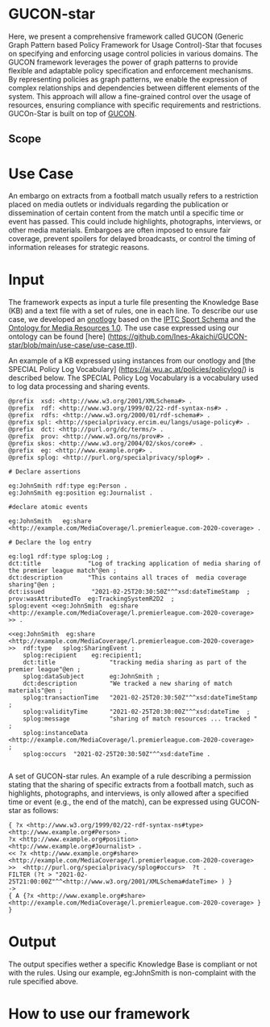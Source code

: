 # GUCON-star

Here, we present a comprehensive framework called GUCON (Generic Graph Pattern based Policy Framework for Usage Control)-Star that focuses on specifying and enforcing usage control policies in various domains. The GUCON framework leverages the power of graph patterns to provide flexible and adaptable policy specification and enforcement mechanisms. By representing policies as graph patterns, we enable the expression of complex relationships and dependencies between different elements of the system. This approach will allow a fine-grained control over the usage of resources, ensuring compliance with specific requirements and restrictions.
GUCOn-Star is built on top of [GUCON](https://link.springer.com/chapter/10.1007/978-3-031-45072-3_3). 

## Scope

# Use Case 

An embargo on extracts from a football match usually refers to a restriction placed on media outlets or individuals regarding the publication or dissemination of certain content from the match until a specific time or event has passed. This could include highlights, photographs, interviews, or other media materials. Embargoes are often imposed to ensure fair coverage, prevent spoilers for delayed broadcasts, or control the timing of information releases for strategic reasons.

# Input
The framework expects as input a turle file presenting the Knowledge Base (KB) and a text file with a set of rules, one in each line.
To describe our use case, we developed an [onotlogy](https://github.com/Ines-Akaichi/GUCON-star/blob/main/use-case/ontology.png) based on the [IPTC Sport Schema](https://sportschema.org/schema-diagram/) and the [Ontology for Media Resources 1.0](https://www.w3.org/TR/mediaont-10/). The use case expressed using our ontology can be found [here] (https://github.com/Ines-Akaichi/GUCON-star/blob/main/use-case/use-case.ttl).

An example of a KB expressed using instances from our onotlogy and [the SPECIAL Policy Log Vocabulary] (https://ai.wu.ac.at/policies/policylog/) is described below.  The SPECIAL Policy Log Vocabulary is a vocabulary used to log data processing and sharing events.
```
@prefix  xsd: <http://www.w3.org/2001/XMLSchema#> .
@prefix  rdf: <http://www.w3.org/1999/02/22-rdf-syntax-ns#> .
@prefix  rdfs: <http://www.w3.org/2000/01/rdf-schema#> .
@prefix spl: <http://specialprivacy.ercim.eu/langs/usage-policy#> .
@prefix  dct: <http://purl.org/dc/terms/> .
@prefix  prov: <http://www.w3.org/ns/prov#> .
@prefix skos: <http://www.w3.org/2004/02/skos/core#> .
@prefix  eg: <http://www.example.org#> .
@prefix splog: <http://purl.org/specialprivacy/splog#> .

# Declare assertions

eg:JohnSmith rdf:type eg:Person .
eg:JohnSmith eg:position eg:Journalist .

#declare atomic events 

eg:JohnSmith   eg:share  <http://example.com/MediaCoverage/l.premierleague.com-2020-coverage> .

# Declare the log entry 

eg:log1 rdf:type splog:Log ;
dct:title             "Log of tracking application of media sharing of the premier league match"@en ;
dct:description       "This contains all traces of  media coverage sharing"@en ;
dct:issued             "2021-02-25T20:30:50Z"^^xsd:dateTimeStamp  ;
prov:wasAttributedTo  eg:TrackingSystemR2D2  ;
splog:event <<eg:JohnSmith  eg:share  <http://example.com/MediaCoverage/l.premierleague.com-2020-coverage> >> . 

<<eg:JohnSmith  eg:share  <http://example.com/MediaCoverage/l.premierleague.com-2020-coverage> >>  rdf:type   splog:SharingEvent ;
    splog:recipient    eg:recipient1;
    dct:title               "tracking media sharing as part of the premier league"@en ;
    splog:dataSubject       eg:JohnSmith ;
    dct:description         "We tracked a new sharing of match materials"@en ;
    splog:transactionTime   "2021-02-25T20:30:50Z"^^xsd:dateTimeStamp ;
    splog:validityTime      "2021-02-25T20:30:00Z"^^xsd:dateTime  ;
    splog:message           "sharing of match resources ... tracked " ;
    splog:instanceData  <http://example.com/MediaCoverage/l.premierleague.com-2020-coverage>  ;
    splog:occurs  "2021-02-25T20:30:50Z"^^xsd:dateTime . 
                                                  
```
A set of GUCON-star rules. An example of a rule describing a permission stating that the sharing  of specific extracts from a football match, such as highlights, photographs, and interviews, is only allowed after a specified time or event (e.g., the end of the match), can be expressed using GUCON-star as follows:

```
{ ?x <http://www.w3.org/1999/02/22-rdf-syntax-ns#type> <http://www.example.org#Person> .
?x <http://www.example.org#position> <http://www.example.org#Journalist> .
<< ?x <http://www.example.org#share> <http://example.com/MediaCoverage/l.premierleague.com-2020-coverage> >>  <http://purl.org/specialprivacy/splog#occurs>  ?t .
FILTER (?t > "2021-02-25T21:00:00Z"^^<http://www.w3.org/2001/XMLSchema#dateTime> ) }
-> 
{ A {?x <http://www.example.org#share> <http://example.com/MediaCoverage/l.premierleague.com-2020-coverage> } }

``` 
# Output

The output specifies wether a specific Knowledge Base is compliant or not with the rules. Using our example, eg:JohnSmith is non-complaint with the rule specified above.

# How to use our framework

